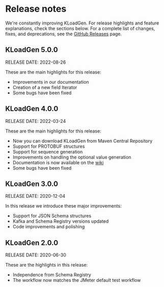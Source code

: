 # Release notes

We're constantly improving KLoadGen. For release highlights and feature explanations, check the sections below. For a complete list of changes, fixes, and deprecations, see the [GitHub Releases](https://github.com/corunet/kloadgen/releases) page.

## KLoadGen 5.0.0
RELEASE DATE: 2022-08-26

These are the main highlights for this release:

- Improvements in our documentation
- Creation of a new field Iterator
- Some bugs have been fixed

## KLoadGen 4.0.0
RELEASE DATE: 2022-03-24

These are the main highlights for this release:

- Now you can download KLoadGen from Maven Central Repository
- Support for PROTOBUF structures
- Support for sequence generation
- Improvements on handling the optional value generation
- Documentation is now available on the [wiki](https://github.com/corunet/kloadgen/wiki)
 - Some bugs have been fixed

## KLoadGen 3.0.0
RELEASE DATE: 2020-12-04

In this release we introduce these major improvements:
 
 - Support for JSON Schema structures
 - Kafka and Schema Registry versions updated
 - Code improvements and polishing

## KLoadGen 2.0.0
RELEASE DATE: 2020-06-30
 
These are the highlights in this release: 

 - Independence from Schema Registry
 - The workflow now matches the JMeter default test workflow